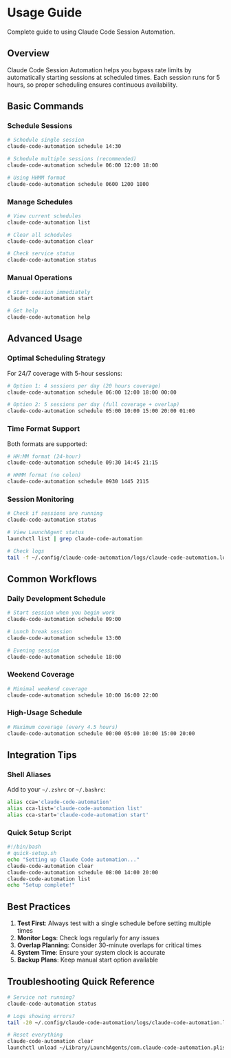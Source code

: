 # Usage Guide

Complete guide to using Claude Code Session Automation.

## Overview

Claude Code Session Automation helps you bypass rate limits by automatically starting sessions at scheduled times. Each session runs for 5 hours, so proper scheduling ensures continuous availability.

## Basic Commands

### Schedule Sessions

```bash
# Schedule single session
claude-code-automation schedule 14:30

# Schedule multiple sessions (recommended)
claude-code-automation schedule 06:00 12:00 18:00

# Using HHMM format
claude-code-automation schedule 0600 1200 1800
```

### Manage Schedules

```bash
# View current schedules
claude-code-automation list

# Clear all schedules
claude-code-automation clear

# Check service status
claude-code-automation status
```

### Manual Operations

```bash
# Start session immediately
claude-code-automation start

# Get help
claude-code-automation help
```

## Advanced Usage

### Optimal Scheduling Strategy

For 24/7 coverage with 5-hour sessions:

```bash
# Option 1: 4 sessions per day (20 hours coverage)
claude-code-automation schedule 06:00 12:00 18:00 00:00

# Option 2: 5 sessions per day (full coverage + overlap)
claude-code-automation schedule 05:00 10:00 15:00 20:00 01:00
```

### Time Format Support

Both formats are supported:

```bash
# HH:MM format (24-hour)
claude-code-automation schedule 09:30 14:45 21:15

# HHMM format (no colon)
claude-code-automation schedule 0930 1445 2115
```

### Session Monitoring

```bash
# Check if sessions are running
claude-code-automation status

# View LaunchAgent status
launchctl list | grep claude-code-automation

# Check logs
tail -f ~/.config/claude-code-automation/logs/claude-code-automation.log
```

## Common Workflows

### Daily Development Schedule

```bash
# Start session when you begin work
claude-code-automation schedule 09:00

# Lunch break session
claude-code-automation schedule 13:00

# Evening session
claude-code-automation schedule 18:00
```

### Weekend Coverage

```bash
# Minimal weekend coverage
claude-code-automation schedule 10:00 16:00 22:00
```

### High-Usage Schedule

```bash
# Maximum coverage (every 4.5 hours)
claude-code-automation schedule 00:00 05:00 10:00 15:00 20:00
```

## Integration Tips

### Shell Aliases

Add to your `~/.zshrc` or `~/.bashrc`:

```bash
alias cca='claude-code-automation'
alias cca-list='claude-code-automation list'
alias cca-start='claude-code-automation start'
```

### Quick Setup Script

```bash
#!/bin/bash
# quick-setup.sh
echo "Setting up Claude Code automation..."
claude-code-automation clear
claude-code-automation schedule 08:00 14:00 20:00
claude-code-automation list
echo "Setup complete!"
```

## Best Practices

1. **Test First**: Always test with a single schedule before setting multiple times
2. **Monitor Logs**: Check logs regularly for any issues
3. **Overlap Planning**: Consider 30-minute overlaps for critical times
4. **System Time**: Ensure your system clock is accurate
5. **Backup Plans**: Keep manual start option available

## Troubleshooting Quick Reference

```bash
# Service not running?
claude-code-automation status

# Logs showing errors?
tail -20 ~/.config/claude-code-automation/logs/claude-code-automation.log

# Reset everything
claude-code-automation clear
launchctl unload ~/Library/LaunchAgents/com.claude-code-automation.plist
```